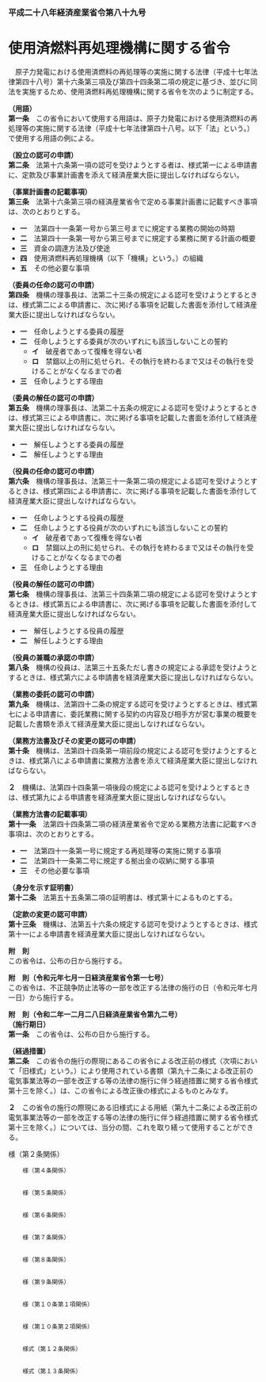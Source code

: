 ### 平成二十八年経済産業省令第八十九号  
# 使用済燃料再処理機構に関する省令  
　原子力発電における使用済燃料の再処理等の実施に関する法律（平成十七年法律第四十八号）第十六条第三項及び第四十四条第二項の規定に基づき、並びに同法を実施するため、使用済燃料再処理機構に関する省令を次のように制定する。  
  
**（用語）**  
**第一条**　この省令において使用する用語は、原子力発電における使用済燃料の再処理等の実施に関する法律（平成十七年法律第四十八号。以下「法」という。）で使用する用語の例による。  
  
**（設立の認可の申請）**  
**第二条**　法第十六条第一項の認可を受けようとする者は、様式第一による申請書に、定款及び事業計画書を添えて経済産業大臣に提出しなければならない。  
  
**（事業計画書の記載事項）**  
**第三条**　法第十六条第三項の経済産業省令で定める事業計画書に記載すべき事項は、次のとおりとする。  
* **一**　法第四十一条第一号から第三号までに規定する業務の開始の時期  
* **二**　法第四十一条第一号から第三号までに規定する業務に関する計画の概要  
* **三**　資金の調達方法及び使途  
* **四**　使用済燃料再処理機構（以下「機構」という。）の組織  
* **五**　その他必要な事項  
  
**（委員の任命の認可の申請）**  
**第四条**　機構の理事長は、法第二十三条の規定による認可を受けようとするときは、様式第二による申請書に、次に掲げる事項を記載した書面を添付して経済産業大臣に提出しなければならない。  
* **一**　任命しようとする委員の履歴  
* **二**　任命しようとする委員が次のいずれにも該当しないことの誓約  
	* **イ**　破産者であって復権を得ない者  
	* **ロ**　禁錮以上の刑に処せられ、その執行を終わるまで又はその執行を受けることがなくなるまでの者  
* **三**　任命しようとする理由  
  
**（委員の解任の認可の申請）**  
**第五条**　機構の理事長は、法第二十五条の規定による認可を受けようとするときは、様式第三による申請書に、次に掲げる事項を記載した書面を添付して経済産業大臣に提出しなければならない。  
* **一**　解任しようとする委員の履歴  
* **二**　解任しようとする理由  
  
**（役員の任命の認可の申請）**  
**第六条**　機構の理事長は、法第三十一条第二項の規定による認可を受けようとするときは、様式第四による申請書に、次に掲げる事項を記載した書面を添付して経済産業大臣に提出しなければならない。  
* **一**　任命しようとする役員の履歴  
* **二**　任命しようとする役員が次のいずれにも該当しないことの誓約  
	* **イ**　破産者であって復権を得ない者  
	* **ロ**　禁錮以上の刑に処せられ、その執行を終わるまで又はその執行を受けることがなくなるまでの者  
* **三**　任命しようとする理由  
  
**（役員の解任の認可の申請）**  
**第七条**　機構の理事長は、法第三十四条第二項の規定による認可を受けようとするときは、様式第五による申請書に、次に掲げる事項を記載した書面を添付して経済産業大臣に提出しなければならない。  
* **一**　解任しようとする役員の履歴  
* **二**　解任しようとする理由  
  
**（役員の兼職の承認の申請）**  
**第八条**　機構の役員は、法第三十五条ただし書きの規定による承認を受けようとするときは、様式第六による申請書を経済産業大臣に提出しなければならない。  
  
**（業務の委託の認可の申請）**  
**第九条**　機構は、法第四十二条の規定する認可を受けようとするときは、様式第七による申請書に、委託業務に関する契約の内容及び相手方が営む事業の概要を記載した書類を添えて経済産業大臣に提出しなければならない。  
  
**（業務方法書及びその変更の認可の申請）**  
**第十条**　機構は、法第四十四条第一項前段の規定による認可を受けようとするときは、様式第八による申請書に業務方法書を添えて経済産業大臣に提出しなければならない。  
  
**２**　機構は、法第四十四条第一項後段の規定による認可を受けようとするときは、様式第九による申請書を経済産業大臣に提出しなければならない。  
  
**（業務方法書の記載事項）**  
**第十一条**　法第四十四条第二項の経済産業省令で定める業務方法書に記載すべき事項は、次のとおりとする。  
* **一**　法第四十一条第一号に規定する再処理等の実施に関する事項  
* **二**　法第四十一条第二号に規定する拠出金の収納に関する事項  
* **三**　その他必要な事項  
  
**（身分を示す証明書）**  
**第十二条**　法第五十五条第二項の証明書は、様式第十によるものとする。  
  
**（定款の変更の認可申請）**  
**第十三条**　機構は、法第五十六条の規定する認可を受けようとするときは、様式第十一による申請書を経済産業大臣に提出しなければならない。  
  
**附　則**  
この省令は、公布の日から施行する。  
  
**附　則（令和元年七月一日経済産業省令第一七号）**  
この省令は、不正競争防止法等の一部を改正する法律の施行の日（令和元年七月一日）から施行する。  
  
**附　則（令和二年一二月二八日経済産業省令第九二号）**  
**（施行期日）**  
**第一条**　この省令は、公布の日から施行する。  
  
**（経過措置）**  
**第二条**　この省令の施行の際現にあるこの省令による改正前の様式（次項において「旧様式」という。）により使用されている書類（第九十二条による改正前の電気事業法等の一部を改正する等の法律の施行に伴う経過措置に関する省令様式第十三を除く。）は、この省令による改正後の様式によるものとみなす。  
  
**２**　この省令の施行の際現にある旧様式による用紙（第九十二条による改正前の電気事業法等の一部を改正する等の法律の施行に伴う経過措置に関する省令様式第十三を除く。）については、当分の間、これを取り繕って使用することができる。  
  
様（第２条関係）  

          
        様（第４条関係）  

          
        様（第５条関係）  

          
        様（第６条関係）  

          
        様（第７条関係）  

          
        様（第８条関係）  

          
        様（第９条関係）  

          
        様（第１０条第１項関係）  

          
        様（第１０条第２項関係）  

          
        様式（第１２条関係）  

          
        様式（第１３条関係）  

          
        